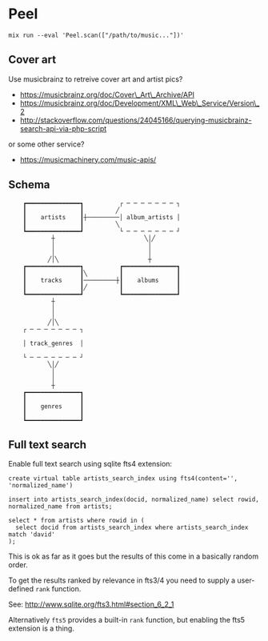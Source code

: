 # Peel

    mix run --eval 'Peel.scan(["/path/to/music..."])'


## Cover art

Use musicbrainz to retreive cover art and artist pics?

- https://musicbrainz.org/doc/Cover\_Art\_Archive/API
- https://musicbrainz.org/doc/Development/XML\_Web\_Service/Version\_2
- http://stackoverflow.com/questions/24045166/querying-musicbrainz-search-api-via-php-script

or some other service?

- https://musicmachinery.com/music-apis/

## Schema

```
    ┏━━━━━━━━━━━━━━━┓          ┌ ─ ─ ─ ─ ─ ─ ─ ┐
    ┃               ┃         ╱
    ┃    artists    ┃┼─────────│ album_artists │
    ┃               ┃         ╲
    ┗━━━━━━━━━━━━━━━┛          └ ─ ─ ─ ─ ─ ─ ─ ┘
            ┼                         ╲│╱
            │                          │
            │                          │
           ╱│╲                         ┼
    ┏━━━━━━━━━━━━━━━┓          ┏━━━━━━━━━━━━━━━┓
    ┃               ┃╲         ┃               ┃
    ┃    tracks     ┃─────────┼┃    albums     ┃
    ┃               ┃╱         ┃               ┃
    ┗━━━━━━━━━━━━━━━┛          ┗━━━━━━━━━━━━━━━┛
            ┼
            │
            │
           ╱│╲
    ┌ ─ ─ ─ ─ ─ ─ ─ ┐

    │ track_genres  │

    └ ─ ─ ─ ─ ─ ─ ─ ┘
           ╲│╱
            │
            │
            ┼
    ┏━━━━━━━━━━━━━━━┓
    ┃               ┃
    ┃    genres     ┃
    ┃               ┃
    ┗━━━━━━━━━━━━━━━┛

```

## Full text search

Enable full text search using sqlite fts4 extension:

```
create virtual table artists_search_index using fts4(content='', 'normalized_name')

insert into artists_search_index(docid, normalized_name) select rowid, normalized_name from artists;

select * from artists where rowid in (
  select docid from artists_search_index where artists_search_index match 'david'
);
```

This is ok as far as it goes but the results of this come in a basically random
order.

To get the results ranked by relevance in fts3/4 you need to supply a
user-defined `rank` function.

See: http://www.sqlite.org/fts3.html#section_6_2_1

Alternatively `fts5` provides a built-in `rank` function, but enabling the fts5
extension is a thing.
